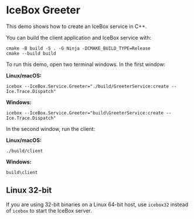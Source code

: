 # IceBox Greeter

This demo shows how to create an IceBox service in C++.

You can build the client application and IceBox service with:

```shell
cmake -B build -S . -G Ninja -DCMAKE_BUILD_TYPE=Release
cmake --build build
```

To run this demo, open two terminal windows. In the first window:

**Linux/macOS:**

```shell
icebox --IceBox.Service.Greeter="./build/GreeterService:create --Ice.Trace.Dispatch"
```

**Windows:**

```shell
icebox --IceBox.Service.Greeter="build\GreeterService:create --Ice.Trace.Dispatch"
```

In the second window, run the client:

**Linux/macOS:**

```shell
./build/client
```

**Windows:**

```shell
build\client
```

## Linux 32-bit

If you are using 32-bit binaries on a Linux 64-bit host, use `icebox32` instead of `icebox` to start the IceBox server.
